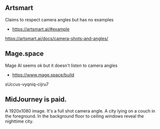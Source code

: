 ## Artsmart

Claims to respect camera angles but has no examples

- https://artsmart.ai/#example

https://artsmart.ai/docs/camera-shots-and-angles/

## Mage.space

Mage AI seems ok but it doesn't listen to camera angles

- https://www.mage.space/build

sUccus-vyqniq-cijru7

## MidJourney is paid.

A 1920x1080 image. It's a full shot camera angle. A city lying on a couch in the foreground. In the background floor to ceiling windows reveal the nighttime city.
